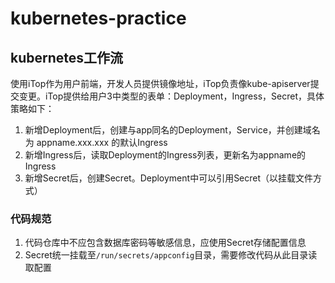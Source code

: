# kubernetes-practice

## kubernetes工作流
使用iTop作为用户前端，开发人员提供镜像地址，iTop负责像kube-apiserver提交变更。iTop提供给用户3中类型的表单：Deployment，Ingress，Secret，具体策略如下：
1. 新增Deployment后，创建与app同名的Deployment，Service，并创建域名为 appname.xxx.xxx 的默认Ingress
2. 新增Ingress后，读取Deployment的Ingress列表，更新名为appname的Ingress
3. 新增Secret后，创建Secret。Deployment中可以引用Secret（以挂载文件方式）


### 代码规范
1. 代码仓库中不应包含数据库密码等敏感信息，应使用Secret存储配置信息
2. Secret统一挂载至`/run/secrets/appconfig`目录，需要修改代码从此目录读取配置
